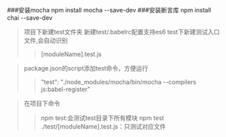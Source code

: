 ###安装mocha
npm install mocha --save-dev
###安装断言库
npm install chai --save-dev

> 项目下新建test文件夹
> 新建test/.babelrc配置支持es6
> test下新建测试入口文件,会自动识别
> > [moduleName].test.js

> package.json的script添加test命令，方便运行
> > "test": "./node_modules/mocha/bin/mocha --compilers js:babel-register"

> 在项目下命令
> > npm test:会测试test目录下所有模块
> > npm test ./test/[moduleName].test.js：只测试对应文件

